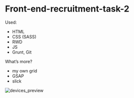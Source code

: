 # Front-end-recruitment-task-2

Used:
- HTML
- CSS (SASS)
- RWD
- JS
- Grunt, Git

What’s more?
- my own grid
- GSAP
- slick

![devices_preview](https://image.ibb.co/grFxJQ/Estimote.png)

